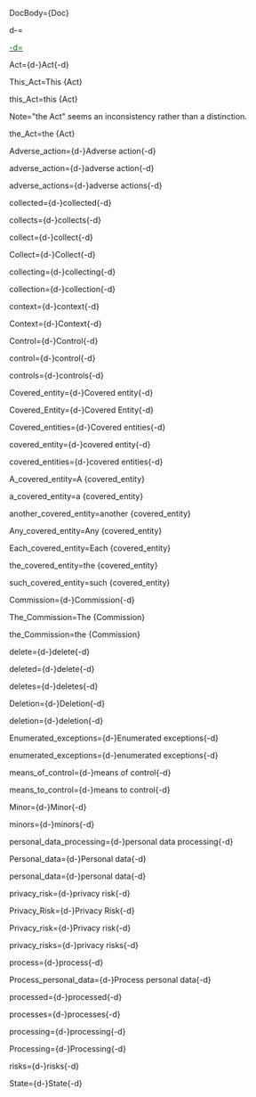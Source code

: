 DocBody=<!DOCTYPE html><html><title>{PageName}</title><style>ol {list-style-type: decimal;} ol ol {list-style-type: lower-alpha;} ol ol ol {list-style-type: decimal;} ol ol ol ol {list-style-type: upper-alpha;} ol ol ol ol ol {list-style-type: lower-roman;} ol ol ol ol ol ol {list-style-type: upper-roman;} ol ol ol ol ol ol ol {list-style-type: lower-alpha;}</style><body>{Doc}

d-=<a href="https://github.com/CommonAccord/Org/blob/master/Doc/{PageName}"><font color="green">

-d=</font></a>

Act={d-}Act{-d}

This_Act=This {Act}

this_Act=this {Act}

Note="the Act" seems an inconsistency rather than a distinction. 

the_Act=the {Act}

Adverse_action={d-}Adverse action{-d}

adverse_action={d-}adverse action{-d}

adverse_actions={d-}adverse actions{-d}

collected={d-}collected{-d}

collects={d-}collects{-d}

collect={d-}collect{-d}

Collect={d-}Collect{-d}

collecting={d-}collecting{-d}

collection={d-}collection{-d}

context={d-}context{-d}

Context={d-}Context{-d}

Control={d-}Control{-d}

control={d-}control{-d}

controls={d-}controls{-d}

Covered_entity={d-}Covered entity{-d}

Covered_Entity={d-}Covered Entity{-d}

Covered_entities={d-}Covered entities{-d}

covered_entity={d-}covered entity{-d}

covered_entities={d-}covered entities{-d}

A_covered_entity=A {covered_entity}

a_covered_entity=a {covered_entity}

another_covered_entity=another {covered_entity}

Any_covered_entity=Any {covered_entity}

Each_covered_entity=Each {covered_entity}

the_covered_entity=the {covered_entity}

such_covered_entity=such {covered_entity}

Commission={d-}Commission{-d}

The_Commission=The {Commission}

the_Commission=the {Commission}

delete={d-}delete{-d}

deleted={d-}delete{-d}

deletes={d-}deletes{-d}

Deletion={d-}Deletion{-d}

deletion={d-}deletion{-d}

Enumerated_exceptions={d-}Enumerated exceptions{-d}

enumerated_exceptions={d-}enumerated exceptions{-d}

means_of_control={d-}means of control{-d}

means_to_control={d-}means to control{-d}

Minor={d-}Minor{-d}

minors={d-}minors{-d}

personal_data_processing={d-}personal data processing{-d}

Personal_data={d-}Personal data{-d}

personal_data={d-}personal data{-d}

privacy_risk={d-}privacy risk{-d}

Privacy_Risk={d-}Privacy Risk{-d}

Privacy_risk={d-}Privacy risk{-d}

privacy_risks={d-}privacy risks{-d}

process={d-}process{-d}

Process_personal_data={d-}Process personal data{-d}

processed={d-}processed{-d}

processes={d-}processes{-d}

processing={d-}processing{-d}

Processing={d-}Processing{-d}

risks={d-}risks{-d}

State={d-}State{-d}